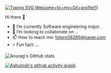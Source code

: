 [![Typing SVG](https://readme-typing-svg.herokuapp.com?font=Times+New+Roman&size=35&color=F7139A&multiline=true&width=500&height=100&lines=Hi+there!+I'm+yenyen31%3A);Welcome+to+my+Git+profile!)](https://git.io/typing-svg))

Hi there 👋
- 🔭 I’m currently Software engineering major.
- 👯 I’m looking to collaborate on ...
- 📫 How to reach me: totoro08285@naver.com
- ⚡ Fun fact: ...

![Anurag's GitHub stats](https://github-readme-stats.vercel.app/api?username=yenyen31&show_icons=true&theme=radical)

[![Ashutosh's github activity graph](https://activity-graph.herokuapp.com/graph?username=yenyen31&theme=rogue)](https://github.com/ashutosh00710/github-readme-activity-graph)

